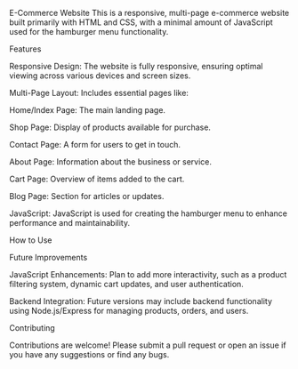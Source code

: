 E-Commerce Website
This is a responsive, multi-page e-commerce website built primarily with HTML and CSS, with a minimal amount of JavaScript used for the hamburger menu functionality.

Features

Responsive Design: The website is fully responsive, ensuring optimal viewing across various devices and screen sizes.

Multi-Page Layout: Includes essential pages like:

Home/Index Page: The main landing page.

Shop Page: Display of products available for purchase.

Contact Page: A form for users to get in touch.

About Page: Information about the business or service.

Cart Page: Overview of items added to the cart.

Blog Page: Section for articles or updates.

 JavaScript:  JavaScript is  used for creating the hamburger menu to enhance performance and maintainability.
 
How to Use


Future Improvements

JavaScript Enhancements: Plan to add more interactivity, such as a product filtering system, dynamic cart updates, and user authentication.

Backend Integration: Future versions may include backend functionality using Node.js/Express for managing products, orders, and users.

Contributing

Contributions are welcome! Please submit a pull request or open an issue if you have any suggestions or find any bugs.
